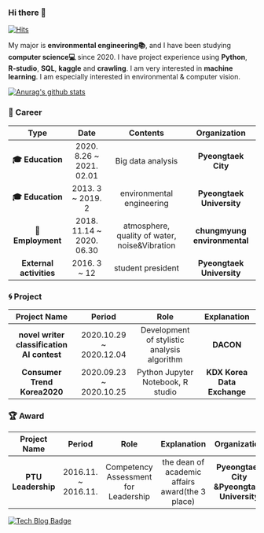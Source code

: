 ### Hi there 👋

[![Hits](https://hits.seeyoufarm.com/api/count/incr/badge.svg?url=https%3A%2F%2Fgithub.com%2FKIM-1994&count_bg=%23DE7474&title_bg=%23ECA2A2&icon=iconify.svg&icon_color=%23E7E7E7&title=hits&edge_flat=false)](https://hits.seeyoufarm.com)

My major is **environmental engineering:books:**, and I have been studying **computer science:computer:** since 2020. I have project experience using **Python**, **R-studio**, **SQL**, **kaggle** and **crawling**. I am very interested in **machine learning**. I am especially interested in environmental & computer vision.

[![Anurag's github stats](https://github-readme-stats.vercel.app/api?username=kim-1994)](https://github.com/anuraghazra/github-readme-stats)

### :purple_heart: Career
| **Type** | **Date** | **Contents** | **Organization** |
|:--------:|:--------:|:--------:|:--------:|
| **:mortar_board: Education** | 2020. 8.26 ~ 2021. 02.01 | Big data analysis | **Pyeongtaek City** |
| **:mortar_board: Education** | 2013. 3 ~ 2019. 2 | environmental engineering | **Pyeongtaek University** |
| **:office:Employment** | 2018. 11.14 ~ 2020. 06.30| atmosphere, quality of water, noise&Vibration | **chungmyung environmental** |
| **External activities** | 2016. 3 ~ 12 | student president | **Pyeongtaek University** |

### :cyclone: Project
| **Project Name** | **Period** | **Role** | **Explanation** |
|:--------:|:--------:|:--------:|:--------:|
| **novel writer classification AI contest** | 2020.10.29 ~ 2020.12.04 | Development of stylistic analysis algorithm | **DACON** |
| **Consumer Trend Korea2020** | 2020.09.23 ~ 2020.10.25 | Python Jupyter Notebook, R studio  | **KDX Korea Data Exchange** |

### &#127942; Award
| **Project Name** | **Period** | **Role** | **Explanation** | **Organization**
|:--------:|:--------:|:--------:|:--------:|:--------:|
| **PTU Leadership** | 2016.11. ~ 2016.11.| Competency Assessment for Leadership | the dean of academic affairs award(the 3 place) | **Pyeongtaek City &Pyeongtaek University**


[![Tech Blog Badge](https://img.shields.io/badge/-d%C9%AA%CB%88vel%C9%99p%C9%99(r)%20Steve's%20Blog-%23FF5722?style=flat&logo=blogger&logoColor=white&link=https://kim-1994.github.io/)](https://kim-1994.github.io/)

<!--
**KIM-1994/KIM-1994** is a ✨ _special_ ✨ repository because its `README.md` (this file) appears on your GitHub profile.

Here are some ideas to get you started:

- 🔭 I’m currently working on ...
- 🌱 I’m currently learning ...
- 👯 I’m looking to collaborate on ...
- 🤔 I’m looking for help with ...
- 💬 Ask me about ...
- 📫 How to reach me: ...
- 😄 Pronouns: ...
- ⚡ Fun fact: ...
--> 
